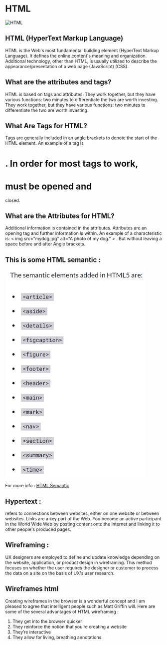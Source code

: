 # HTML

![HTML](https://blog.codersty.com/wp-content/uploads/2019/05/what-is-html.png)

## HTML (HyperText Markup Language)

HTML is the Web's most fundamental building element (HyperText Markup Language). It defines the online content's meaning and organization. Additional technology, other than HTML, is usually utilized to describe the appearance/presentation of a web page (JavaScript) (CSS).

## What are the attributes and tags?
HTML is based on tags and attributes.
They work together, but they have various functions: two minutes to differentiate the two are worth investing.
They work together, but they have various functions: two minutes to differentiate the two are worth investing.


## What Are Tags for HTML?
Tags are generally included in an angle brackets to denote the start of the HTML element. An example of a tag is <h1>.
In order for most tags to work, <h1> must be opened and </h1> closed.

## What are the Attributes for HTML?
Additional information is contained in the attributes. Attributes are an opening tag and further information is within.
An example of a characteristic is: < img src="mydog.jpg" alt="A photo of my dog." > . But without leaving a space before and after Angle brackets.

## This is some HTML semantic : 

![semantic](Semantic.JPG)

For more info : [HTML Semantic](https://www.freecodecamp.org/news/semantic-html5-elements/)

## Hypertext : 

refers to connections between websites, either on one website or between websites. Links are a key part of the Web. You become an active participant in the World Wide Web by posting content onto the Internet and linking it to other people's produced pages.

## Wireframing :

UX designers are employed to define and update knowledge depending on the website, application, or product design in wireframing. This method focuses on whether the user requires the designer or customer to process the data on a site on the basis of UX's user research.

## Wireframes html
Creating wireframes in the browser is a wonderful concept and I am pleased to agree that intelligent people such as Matt Griffin will. Here are some of the several advantages of HTML wireframing :

1. They get into the browser quicker
2. They reinforce the notion that you’re creating a website
3. They’re interactive
4. They allow for living, breathing annotations